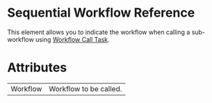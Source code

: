 # Sequential Workflow Reference

This element allows you to indicate the workflow when calling a sub-workflow using [Workflow Call Task](/t/Workflow-Call-Task).

# Attributes

|          |                        |
|----------|------------------------|
| Workflow | Workflow to be called. |
